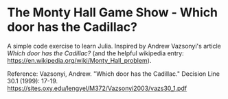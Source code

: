# The Monty Hall Game Show - Which door has the Cadillac?

A simple code exercise to learn Julia. Inspired by Andrew Vazsonyi's article _Which door has the Cadillac?_ (and the helpful wikipedia entry: https://en.wikipedia.org/wiki/Monty_Hall_problem).

Reference:
Vazsonyi, Andrew. "Which door has the Cadillac." Decision Line 30.1 (1999): 17-19. https://sites.oxy.edu/lengyel/M372/Vazsonyi2003/vazs30_1.pdf
